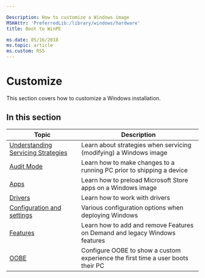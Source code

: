 ```yaml
---

Description: How to customize a Windows image
MSHAttr: 'PreferredLib:/library/windows/hardware'
title: Boot to WinPE

ms.date: 05/16/2018
ms.topic: article
ms.custom: RS5
---
```


# Customize

This section covers how to customize a Windows installation.

## In this section

| Topic | Description |
|  --- | ---  |
| [Understanding Servicing Strategies](understanding-servicing-strategies.md) | Learn about strategies when servicing (modifying) a Windows image |
| [Audit Mode](audit-mode-overview.md) | Learn how to make changes to a running PC prior to shipping a device |
| [Apps](windows-customize-apps.md) | Learn how to preload Microsoft Store apps on a Windows image |
| [Drivers](device-drivers-and-deployment-overview.md) | Learn how to work with drivers |
| [Configuration and settings](configuration-and-settings.md) | Various configuration options when deploying Windows |
| [Features](windows-features.md) | Learn how to add and remove Features on Demand and legacy Windows features |
| [OOBE](configure-oobexml.md) | Configure OOBE to show a custom experience the first time a user boots their PC |
